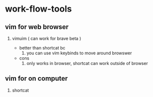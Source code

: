 # work-flow-tools

## vim for web browser
1. vimuim ( can work for brave beta )

	- better than shortcat bc
		1. you can use vim keybinds to move around browswer
	- cons 
		1. only works in browser, shortcat can work outside of browser 

## vim for on computer
1. shortcat
